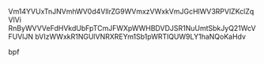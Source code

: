 Vm14YVUxTnJNVmhWV0d4VllrZG9WVmxzVWxkVmJGcHlWV3RPVlZKclZqVlVi
RnByWVVVeFdHVkdUbFpTCmJFWXpWWHBDVDJSR1NuUmtSbkJyQ21WcVFUVlJN
bVIzWWxkR1NGUlVNRXREYm1Sb1pWRTlQUW9LY1haNQoKaHdv

bpf